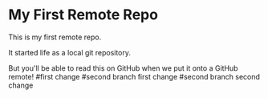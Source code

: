 # My First Remote Repo

This is my first remote repo.

It started life as a local git repository.

But you'll be able to read this on GitHub when we put it onto a GitHub remote!
#first change
#second branch first change
#second branch second change

